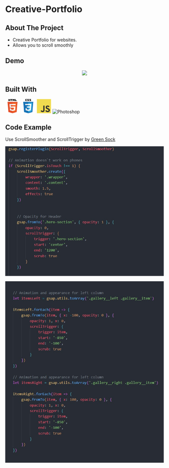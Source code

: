 # Creative-Portfolio

## About The Project

- Creative Portfolio for websites.  
- Allows you to scroll smoothly     

## Demo

<p align="center">
<img src="https://github.com/RomanyanaSol/Creative-Portfolio/blob/main/Demo.gif" >
</p>

## Built With

<img src = 'https://raw.githubusercontent.com/devicons/devicon/master/icons/html5/html5-original-wordmark.svg' width="46" height="46" alt="HTML"/> <img src = 'https://raw.githubusercontent.com/devicons/devicon/master/icons/css3/css3-original-wordmark.svg' width="46" height="46" alt="CSS" /> <img src = 'https://raw.githubusercontent.com/devicons/devicon/master/icons/javascript/javascript-original.svg' width="46" height="46" alt="CSS" /> <img src="https://raw.githubusercontent.com/danielcranney/readme-generator/main/public/icons/skills/photoshop-colored.svg" width="46" height="46" alt="Photoshop" />

## Code Example

Use ScrollSmoother and ScrollTrigger by <a href = "https://greensock.com/scrollsmoother/">Green Sock</a>

<p align="center">
<img src="https://github.com/RomanyanaSol/Creative-Portfolio/blob/main/Demo%20Java%20Script%201.jpg" >
</p>

<p align="center">
<img src="https://github.com/RomanyanaSol/Creative-Portfolio/blob/main/Demo%20Java%20Script%202.jpg" >
</p>
